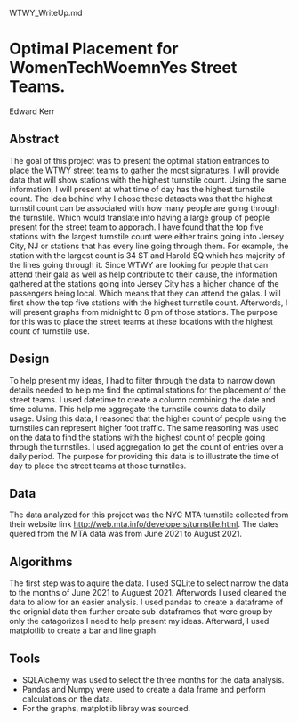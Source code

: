 WTWY_WriteUp.md

# Optimal Placement for WomenTechWoemnYes Street Teams.

Edward Kerr

## Abstract
The goal of this project was to present the optimal station entrances to place the WTWY street teams to gather the most signatures. I will provide data that will show stations with the highest turnstile count. Using the same information, I will present at what time of day has the highest turnstile count. The idea behind why I chose these datasets was that the highest turnstil count can be associated with how many people are going through the turnstile. Which would translate into having a large group of people present for the street team to apporach. I have found that the top five stations with the largest turnstile count were either trains going into Jersey City, NJ or stations that has every line going through them. For example, the station with the largest count is 34 ST and Harold SQ which has majority of the lines going through it. Since WTWY are looking for people that can attend their gala as well as help contribute to their cause, the information gathered at the stations going into Jersey City has a higher chance of the passengers being local. Which means that they can attend the galas. I will first show the top five stations with the highest turnstile count. Afterwords, I will present graphs from midnight to 8 pm of those stations. The purpose for this was to place the street teams at these locations with the highest count of turnstile use. 

## Design
 To help present my ideas, I had to filter through the data to narrow down details needed to help me find the optimal stations for the placement of the street teams. I used datetime to create a column combining the date and time column. This help me aggregate the turnstile counts data to daily usage. Using this data, I reasoned that the higher count of people using the turnstiles can represent higher foot traffic. The same reasoning was used on the data to find the stations with the highest count of people going through the turnstiles. I used aggregation to get the count of entries over a daily period. The purpose for providing this data is to illustrate the time of day to place the street teams at those turnstiles.  

## Data
The data analyzed for this project was the NYC MTA turnstile collected from their website link http://web.mta.info/developers/turnstile.html. The dates quered from the MTA data was from June 2021 to August 2021.   

## Algorithms
The first step was to aquire the data. I used SQLite to select narrow the data to the months of June 2021 to Auguest 2021. Afterwords I used cleaned the data to allow for an easier analysis. I used pandas to create a dataframe of the orignial data then further create sub-dataframes that were group by only the catagorizes I need to help present my ideas. Afterward, I used matplotlib to create a bar and line graph.   

## Tools
- SQLAlchemy was used to select the three months for the data analysis.
- Pandas and Numpy were used to create a data frame and perform calculations on the data.
- For the graphs, matplotlib libray was sourced.
